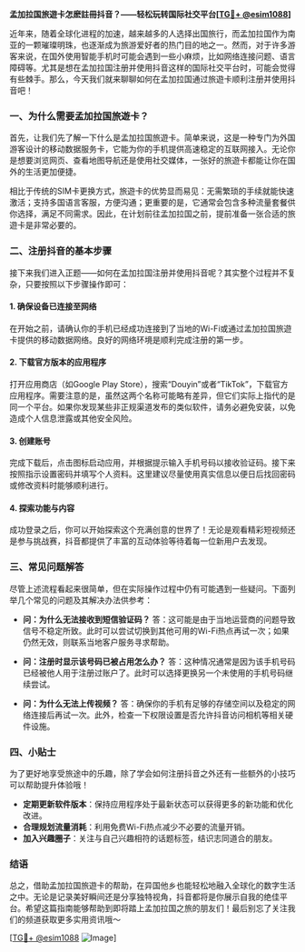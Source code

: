 **孟加拉国旅遊卡怎麽註冊抖音？——轻松玩转国际社交平台[[TG💪+ @esim1088](https://t.me/s/esim1088)]**

近年来，随着全球化进程的加速，越来越多的人选择出国旅行，而孟加拉国作为南亚的一颗璀璨明珠，也逐渐成为旅游爱好者的热门目的地之一。然而，对于许多游客来说，在国外使用智能手机时可能会遇到一些小麻烦，比如网络连接问题、语言障碍等。尤其是想在孟加拉国注册并使用抖音这样的国际社交平台时，可能会觉得有些棘手。那么，今天我们就来聊聊如何在孟加拉国通过旅遊卡顺利注册并使用抖音吧！

### 一、为什么需要孟加拉国旅遊卡？

首先，让我们先了解一下什么是孟加拉国旅遊卡。简单来说，这是一种专门为外国游客设计的移动数据服务卡，它能为你的手机提供高速稳定的互联网接入。无论你是想要浏览网页、查看地图导航还是使用社交媒体，一张好的旅遊卡都能让你在国外的生活更加便捷。

相比于传统的SIM卡更换方式，旅遊卡的优势显而易见：无需繁琐的手续就能快速激活；支持多国语言客服，方便沟通；更重要的是，它通常会包含多种流量套餐供你选择，满足不同需求。因此，在计划前往孟加拉国之前，提前准备一张合适的旅遊卡是非常必要的。

### 二、注册抖音的基本步骤

接下来我们进入正题——如何在孟加拉国注册并使用抖音呢？其实整个过程并不复杂，只要按照以下步骤操作即可：

#### 1. 确保设备已连接至网络
在开始之前，请确认你的手机已经成功连接到了当地的Wi-Fi或通过孟加拉国旅遊卡提供的移动数据网络。良好的网络环境是顺利完成注册的第一步。

#### 2. 下载官方版本的应用程序
打开应用商店（如Google Play Store），搜索“Douyin”或者“TikTok”，下载官方应用程序。需要注意的是，虽然这两个名称可能略有差异，但它们实际上指代的是同一个平台。如果你发现某些非正规渠道发布的类似软件，请务必避免安装，以免造成个人信息泄露或其他安全风险。

#### 3. 创建账号
完成下载后，点击图标启动应用，并根据提示输入手机号码以接收验证码。接下来按照指示设置密码并填写个人资料。这里建议尽量使用真实信息以便日后找回密码或修改资料时能够顺利进行。

#### 4. 探索功能与内容
成功登录之后，你可以开始探索这个充满创意的世界了！无论是观看精彩短视频还是参与挑战赛，抖音都提供了丰富的互动体验等待着每一位新用户去发现。

### 三、常见问题解答

尽管上述流程看起来很简单，但在实际操作过程中仍有可能遇到一些疑问。下面列举几个常见的问题及其解决办法供参考：

- **问：为什么无法接收到短信验证码？**
  答：这可能是由于当地运营商的问题导致信号不稳定所致。此时可以尝试切换到其他可用的Wi-Fi热点再试一次；如果仍然无效，则联系当地客户服务寻求帮助。

- **问：注册时显示该号码已被占用怎么办？**
  答：这种情况通常是因为该手机号码已经被他人用于注册过账户了。此时可以选择更换另一个未使用的手机号码继续尝试。

- **问：为什么无法上传视频？**
  答：确保你的手机有足够的存储空间以及稳定的网络连接后再试一次。此外，检查一下权限设置是否允许抖音访问相机等相关硬件设施。

### 四、小贴士

为了更好地享受旅途中的乐趣，除了学会如何注册抖音之外还有一些额外的小技巧可以帮助提升体验哦！

- **定期更新软件版本**：保持应用程序处于最新状态可以获得更多的新功能和优化改进。
- **合理规划流量消耗**：利用免费Wi-Fi热点减少不必要的流量开销。
- **加入兴趣圈子**：关注与自己兴趣相符的话题标签，结识志同道合的朋友。

### 结语

总之，借助孟加拉国旅遊卡的帮助，在异国他乡也能轻松地融入全球化的数字生活之中。无论是记录美好瞬间还是分享独特视角，抖音都将是你展示自我的绝佳平台。希望这篇指南能够帮助到即将踏上孟加拉国之旅的朋友们！最后别忘了关注我们的频道获取更多实用资讯哦～

[[TG💪+ @esim1088](https://t.me/s/esim1088) ![Image](https://i.postimg.cc/4NQfJmqS/Snipaste-2025-05-13-00-14-12.png)]
